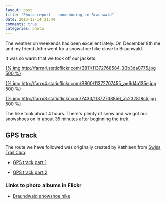 ```yaml
---
layout: post
title: "Photo report - snowshoeing in Braunwald"
date: 2013-12-14 21:44
comments: true
categories: photo
---
```


The weather on weekends has been excellent lately. On December 8th me and my friend John went for a snowshoe hike close to Braunwald.

It was so warm that we took off our jackets.

[{% img http://farm4.staticflickr.com/3811/11372768584_33b3da0775.jpg 500 %}](http://www.flickr.com/photos/68217075@N08/11372768584/in/set-72157638673432686/)

[{% img http://farm4.staticflickr.com/3800/11372707455_ae6d4a135e.jpg 500 %}](http://www.flickr.com/photos/68217075@N08/11372707455/)

[{% img http://farm8.staticflickr.com/7433/11372738856_7c232818c5.jpg 500 %}](http://www.flickr.com/photos/68217075@N08/11372738856/)

The hike took about 4 hours. There's plenty of snow and we got our snowshoes on in about 35 minutes after beginning the trek.

## GPS track

The route we have followed was originally created by Kathleen from [Swiss Trail Club](http://www.meetup.com/Zurich-Swiss-Trail-Club/).

 * [GPS track part 1](/files/braunwald-snowshoe-route-part1.gpx)

 * [GPS track part 2](/files/braunwald-snowshoe-route-part2.gpx)

### Links to photo albums in Flickr

* [Braundwald snowshoe hike](http://www.flickr.com/photos/68217075@N08/sets/72157638673432686/)